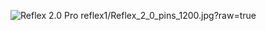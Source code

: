 ![Reflex 2.0 Pro](https://github.com/jon/coolproject/raw/master/image/image.png)
reflex1/Reflex_2_0_pins_1200.jpg?raw=true
